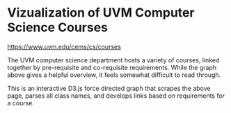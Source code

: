 # Vizualization of UVM Computer Science Courses

https://www.uvm.edu/cems/cs/courses

The UVM computer science department hosts a variety of courses, linked together by pre-requisite and co-requisite requirements. While the graph above gives a helpful overview,
it feels somewhat difficult to read through.

This is an interactive D3.js force directed graph that scrapes the above page, parses all class names, and develops links based on requirements for a course.
